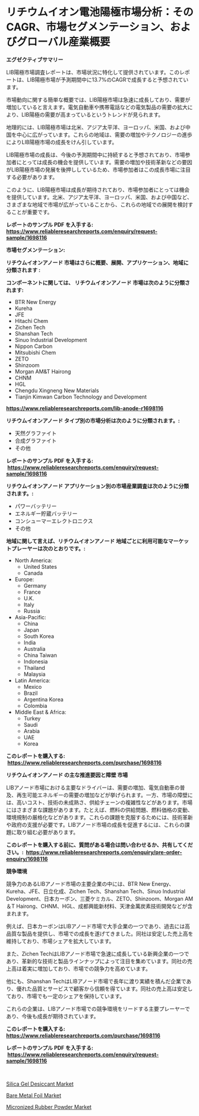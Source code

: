 <p><h1>リチウムイオン電池陽極市場分析：そのCAGR、市場セグメンテーション、およびグローバル産業概要</h1></p><p><strong>エグゼクティブサマリー</strong></p>
<p><p>LIB陽極市場調査レポートは、市場状況に特化して提供されています。このレポートは、LIB陽極市場が予測期間中に13.7%のCAGRで成長すると予想されています。</p><p>市場動向に関する簡単な概要では、LIB陽極市場は急速に成長しており、需要が増加していると言えます。電気自動車や携帯電話などの電気製品の需要の拡大により、LIB陽極の需要が高まっているというトレンドが見られます。</p><p>地理的には、LIB陽極市場は北米、アジア太平洋、ヨーロッパ、米国、および中国を中心に広がっています。これらの地域は、需要の増加やテクノロジーの進歩によりLIB陽極市場の成長をけん引しています。</p><p>LIB陽極市場の成長は、今後の予測期間中に持続すると予想されており、市場参加者にとっては成長の機会を提供しています。需要の増加や技術革新などの要因がLIB陽極市場の発展を後押ししているため、市場参加者はこの成長市場に注目する必要があります。</p><p>このように、LIB陽極市場は成長が期待されており、市場参加者にとっては機会を提供しています。北米、アジア太平洋、ヨーロッパ、米国、および中国など、さまざまな地域で市場が広がっていることから、これらの地域での展開を検討することが重要です。</p></p>
<p><strong>レポートのサンプル PDF を入手する: <a href="https://www.reliableresearchreports.com/enquiry/request-sample/1698116">https://www.reliableresearchreports.com/enquiry/request-sample/1698116</a></strong></p>
<p><strong>市場セグメンテーション:</strong></p>
<p><strong> リチウムイオンアノード 市場はさらに概要、展開、アプリケーション、地域に分類されます :</strong></p>
<p><strong>コンポーネントに関しては、 リチウムイオンアノード 市場は次のように分類されます: &nbsp;</strong></p>
<p><ul><li>BTR New Energy</li><li>Kureha</li><li>JFE</li><li>Hitachi Chem</li><li>Zichen Tech</li><li>Shanshan Tech</li><li>Sinuo Industrial Development</li><li>Nippon Carbon</li><li>Mitsubishi Chem</li><li>ZETO</li><li>Shinzoom</li><li>Morgan AM&T Hairong</li><li>CHNM</li><li>HGL</li><li>Chengdu Xingneng New Materials</li><li>Tianjin Kimwan Carbon Technology and Development</li></ul></p>
<p><strong><a href="https://www.reliableresearchreports.com/lib-anode-r1698116">https://www.reliableresearchreports.com/lib-anode-r1698116</a></strong></p>
<p><strong> リチウムイオンアノード タイプ別の市場分析は次のように分類されます。:</strong></p>
<p><ul><li>天然グラファイト</li><li>合成グラファイト</li><li>その他</li></ul></p>
<p><strong>レポートのサンプル PDF を入手する: &nbsp;<a href="https://www.reliableresearchreports.com/enquiry/request-sample/1698116">https://www.reliableresearchreports.com/enquiry/request-sample/1698116</a></strong></p>
<p><strong> リチウムイオンアノード アプリケーション別の市場産業調査は次のように分類されます。:</strong></p>
<p><ul><li>パワーバッテリー</li><li>エネルギー貯蔵バッテリー</li><li>コンシューマーエレクトロニクス</li><li>その他</li></ul></p>
<p><strong>地域に関して言えば、リチウムイオンアノード 地域ごとに利用可能なマーケットプレーヤーは次のとおりです。:</strong></p>
<p><ul>
    <li>
        North America:
        <ul>
            <li>United States</li>
            <li>Canada</li>
        </ul>
    </li>
    <li>
        Europe:
        <ul>
            <li>Germany</li>
            <li>France</li>
            <li>U.K.</li>
            <li>Italy</li>
            <li>Russia</li>
        </ul>
    </li>
    <li>
        Asia-Pacific:
        <ul>
            <li>China</li>
            <li>Japan</li>
            <li>South Korea</li>
            <li>India</li>
            <li>Australia</li>
            <li>China Taiwan</li>
            <li>Indonesia</li>
            <li>Thailand</li>
            <li>Malaysia</li>
        </ul>
    </li>
    <li>
        Latin America:
        <ul>
            <li>Mexico</li>
            <li>Brazil</li>
            <li>Argentina Korea</li>
            <li>Colombia</li>
        </ul>
    </li>
    <li>
        Middle East & Africa:
        <ul>
            <li>Turkey</li>
            <li>Saudi</li>
            <li>Arabia</li>
            <li>UAE</li>
            <li>Korea</li>
        </ul>
    </li>
    </ul></p>
<p><strong>このレポートを購入する: &nbsp;<a href="https://www.reliableresearchreports.com/purchase/1698116">https://www.reliableresearchreports.com/purchase/1698116</a></strong></p>
<p><strong>リチウムイオンアノード の主な推進要因と障壁 市場</strong></p>
<p><p>LIBアノード市場における主要なドライバーは、需要の増加、電気自動車の普及、再生可能エネルギーの需要の増加などが挙げられます。一方、市場の障壁には、高いコスト、技術の未成熟さ、供給チェーンの複雑性などがあります。市場にはさまざまな課題があります。たとえば、燃料の供給問題、燃料価格の変動、環境規制の厳格化などがあります。これらの課題を克服するためには、技術革新や政府の支援が必要です。LIBアノード市場の成長を促進するには、これらの課題に取り組む必要があります。</p></p>
<p><strong>このレポートを購入する前に、質問がある場合は問い合わせるか、共有してください。:&nbsp; <a href="https://www.reliableresearchreports.com/enquiry/pre-order-enquiry/1698116">https://www.reliableresearchreports.com/enquiry/pre-order-enquiry/1698116</a></strong></p>
<p><strong>競争環境</strong></p>
<p><p>競争力のあるLIBアノード市場の主要企業の中には、BTR New Energy、Kureha、JFE、日立化成、Zichen Tech、Shanshan Tech、Sinuo Industrial Development、日本カーボン、三菱ケミカル、ZETO、Shinzoom、Morgan AM＆T Hairong、CHNM、HGL、成都興能新材料、天津金萬炭素技術開発などが含まれます。</p><p>例えば、日本カーボンはLIBアノード市場で大手企業の一つであり、過去には高品質な製品を提供し、市場での成長を遂げてきました。同社は安定した売上高を維持しており、市場シェアを拡大しています。</p><p>また、Zichen TechはLIBアノード市場で急速に成長している新興企業の一つであり、革新的な技術と製品ラインナップによって注目を集めています。同社の売上高は着実に増加しており、市場での競争力を高めています。</p><p>他にも、Shanshan TechはLIBアノード市場で長年に渡り実績を積んだ企業であり、優れた品質とサービスで顧客から信頼を得ています。同社の売上高は安定しており、市場でも一定のシェアを保持しています。</p><p>これらの企業は、LIBアノード市場での競争環境をリードする主要プレーヤーであり、今後も成長が期待されています。</p></p>
<p><strong>このレポートを購入する: &nbsp; <a href="https://www.reliableresearchreports.com/purchase/1698116">https://www.reliableresearchreports.com/purchase/1698116</a></strong></p>
<p><strong>レポートのサンプル PDF を入手する: &nbsp;<a href="https://www.reliableresearchreports.com/enquiry/request-sample/1698116">https://www.reliableresearchreports.com/enquiry/request-sample/1698116</a></strong><strong></strong></p>
<p>&nbsp;</p>
<p><p><a href="https://www.linkedin.com/pulse/silica-gel-desiccant-market-size-growth-forecast-from-2024-wmnpe?trackingId=KVbYl3yLlOOilYHTG9IfjA%3D%3D">Silica Gel Desiccant Market</a></p><p><a href="https://www.linkedin.com/pulse/bare-metal-foil-market-growth-trends-covid-19-impact-forecasts-5u0de?trackingId=z%2B6Vg2T6o%2FzslBDdudfw0w%3D%3D">Bare Metal Foil Market</a></p><p><a href="https://www.linkedin.com/pulse/micronized-rubber-powder-market-size-furnishes-valuable-information-kplhe?trackingId=545JOWogOKM4b8ZkfSL%2FjA%3D%3D">Micronized Rubber Powder Market</a></p></p>